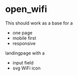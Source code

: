 # open_wifi

This should work as a base for a 
- one page
- mobile first
- responsive

landingpage with a
- input field
- svg WiFi icon
